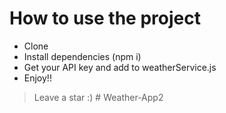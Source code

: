# How to use the project

- Clone
- Install dependencies (npm i)
- Get your API key and add to weatherService.js
- Enjoy!!

> Leave a star :)
#   W e a t h e r - A p p 2  
 